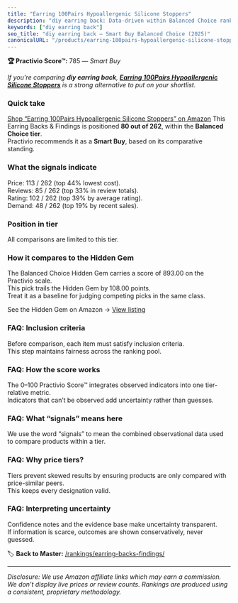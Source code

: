 ```yaml
---
title: "Earring 100Pairs Hypoallergenic Silicone Stoppers"
description: "diy earring back: Data-driven within Balanced Choice ranking using the Practivio Score™. Positioned by quality, value, demand, findability, momentum."
keywords: ["diy earring back"]
seo_title: "diy earring back — Smart Buy Balanced Choice (2025)"
canonicalURL: "/products/earring-100pairs-hypoallergenic-silicone-stoppers-B09831XWRT/"
---
```


**🏆 Practivio Score™:** 785 — _Smart Buy_


*If you're comparing **diy earring back**, **[Earring 100Pairs Hypoallergenic Silicone Stoppers](https://www.amazon.com/dp/B09831XWRT?tag=practivio-20)** is a strong alternative to put on your shortlist.*
### Quick take
[Shop “Earring 100Pairs Hypoallergenic Silicone Stoppers” on Amazon](https://www.amazon.com/dp/B09831XWRT?tag=practivio-20)
This Earring Backs & Findings is positioned **80 out of 262**, within the **Balanced Choice tier**.  
Practivio recommends it as a **Smart Buy**, based on its comparative standing.

### What the signals indicate
Price: 113 / 262 (top 44% lowest cost).  
Reviews: 85 / 262 (top 33% in review totals).  
Rating: 102 / 262 (top 39% by average rating).  
Demand: 48 / 262 (top 19% by recent sales).

### Position in tier
All comparisons are limited to this tier.

### How it compares to the Hidden Gem
The Balanced Choice Hidden Gem carries a score of 893.00 on the Practivio scale.  
This pick trails the Hidden Gem by 108.00 points.  
Treat it as a baseline for judging competing picks in the same class.  

See the Hidden Gem on Amazon → [View listing](https://www.amazon.com/dp/B083428HLR?tag=practivio-20)

### FAQ: Inclusion criteria
Before comparison, each item must satisfy inclusion criteria.  
This step maintains fairness across the ranking pool.

### FAQ: How the score works
The 0–100 Practivio Score™ integrates observed indicators into one tier-relative metric.  
Indicators that can’t be observed add uncertainty rather than guesses.

### FAQ: What “signals” means here
We use the word “signals” to mean the combined observational data used to compare products within a tier.

### FAQ: Why price tiers?
Tiers prevent skewed results by ensuring products are only compared with price-similar peers.  
This keeps every designation valid.

### FAQ: Interpreting uncertainty
Confidence notes and the evidence base make uncertainty transparent.  
If information is scarce, outcomes are shown conservatively, never guessed.


🏷️ **Back to Master:** [/rankings/earring-backs-findings/](/rankings/earring-backs-findings/)

---
_Disclosure: We use Amazon affiliate links which may earn a commission. We don’t display live prices or review counts. Rankings are produced using a consistent, proprietary methodology._

